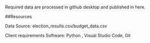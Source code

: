 Required data are processed in github desktop and published in here.


##Resources

Data Source: election_results.csv/budget_data.csv

Client requirements
Software: Python , Visual Studio Code,  Git 
